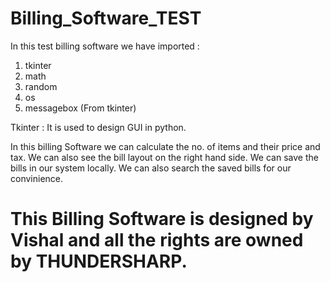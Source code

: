 # Billing_Software_TEST

In this test billing software we have imported :
1. tkinter
2. math
3. random
4. os
5. messagebox (From tkinter)

Tkinter : It is used to design GUI in python.

In this billing Software we can calculate the no. of items and their price and tax.
We can also see the bill layout on the right hand side.
We can save the bills in our system locally.
We can also search the saved bills for our convinience.


# This Billing Software is designed by Vishal and all the rights are owned by THUNDERSHARP.